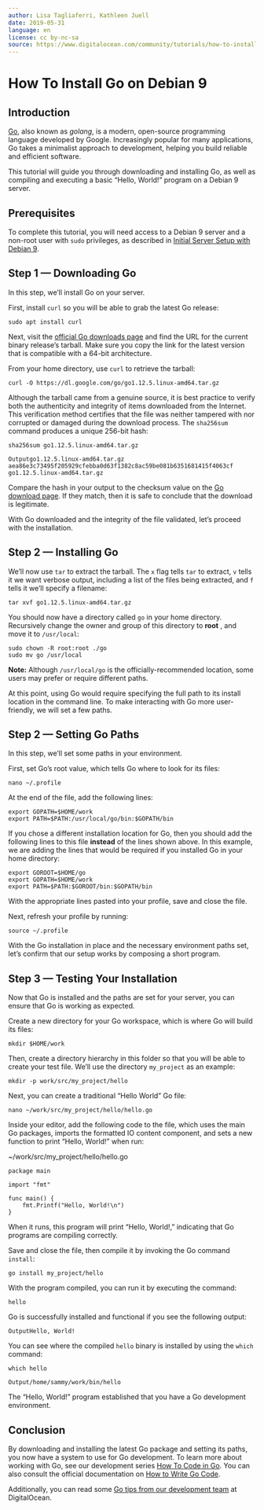 ```yaml
---
author: Lisa Tagliaferri, Kathleen Juell
date: 2019-05-31
language: en
license: cc by-nc-sa
source: https://www.digitalocean.com/community/tutorials/how-to-install-go-on-debian-9
---
```


# How To Install Go on Debian 9

## Introduction

[Go](https://golang.org/), also known as _golang_, is a modern, open-source programming language developed by Google. Increasingly popular for many applications, Go takes a minimalist approach to development, helping you build reliable and efficient software.

This tutorial will guide you through downloading and installing Go, as well as compiling and executing a basic “Hello, World!” program on a Debian 9 server.

## Prerequisites

To complete this tutorial, you will need access to a Debian 9 server and a non-root user with `sudo` privileges, as described in [Initial Server Setup with Debian 9](initial-server-setup-with-debian-9).

## Step 1 — Downloading Go

In this step, we’ll install Go on your server.

First, install `curl` so you will be able to grab the latest Go release:

    sudo apt install curl

Next, visit the [official Go downloads page](https://golang.org/dl/) and find the URL for the current binary release’s tarball. Make sure you copy the link for the latest version that is compatible with a 64-bit architecture.

From your home directory, use `curl` to retrieve the tarball:

    curl -O https://dl.google.com/go/go1.12.5.linux-amd64.tar.gz

Although the tarball came from a genuine source, it is best practice to verify both the authenticity and integrity of items downloaded from the Internet. This verification method certifies that the file was neither tampered with nor corrupted or damaged during the download process. The `sha256sum` command produces a unique 256-bit hash:

    sha256sum go1.12.5.linux-amd64.tar.gz

    Outputgo1.12.5.linux-amd64.tar.gz
    aea86e3c73495f205929cfebba0d63f1382c8ac59be081b6351681415f4063cf go1.12.5.linux-amd64.tar.gz

Compare the hash in your output to the checksum value on the [Go download page](https://golang.org/dl/). If they match, then it is safe to conclude that the download is legitimate.

With Go downloaded and the integrity of the file validated, let’s proceed with the installation.

## Step 2 — Installing Go

We’ll now use `tar` to extract the tarball. The `x` flag tells `tar` to extract, `v` tells it we want verbose output, including a list of the files being extracted, and `f` tells it we’ll specify a filename:

    tar xvf go1.12.5.linux-amd64.tar.gz

You should now have a directory called `go` in your home directory. Recursively change the owner and group of this directory to **root** , and move it to `/usr/local`:

    sudo chown -R root:root ./go
    sudo mv go /usr/local

**Note:** Although `/usr/local/go` is the officially-recommended location, some users may prefer or require different paths.

At this point, using Go would require specifying the full path to its install location in the command line. To make interacting with Go more user-friendly, we will set a few paths.

## Step 2 — Setting Go Paths

In this step, we’ll set some paths in your environment.

First, set Go’s root value, which tells Go where to look for its files:

    nano ~/.profile

At the end of the file, add the following lines:

    export GOPATH=$HOME/work
    export PATH=$PATH:/usr/local/go/bin:$GOPATH/bin

If you chose a different installation location for Go, then you should add the following lines to this file **instead** of the lines shown above. In this example, we are adding the lines that would be required if you installed Go in your home directory:

    export GOROOT=$HOME/go
    export GOPATH=$HOME/work
    export PATH=$PATH:$GOROOT/bin:$GOPATH/bin

With the appropriate lines pasted into your profile, save and close the file.

Next, refresh your profile by running:

    source ~/.profile

With the Go installation in place and the necessary environment paths set, let’s confirm that our setup works by composing a short program.

## Step 3 — Testing Your Installation

Now that Go is installed and the paths are set for your server, you can ensure that Go is working as expected.

Create a new directory for your Go workspace, which is where Go will build its files:

    mkdir $HOME/work

Then, create a directory hierarchy in this folder so that you will be able to create your test file. We’ll use the directory `my_project` as an example:

    mkdir -p work/src/my_project/hello

Next, you can create a traditional “Hello World” Go file:

    nano ~/work/src/my_project/hello/hello.go

Inside your editor, add the following code to the file, which uses the main Go packages, imports the formatted IO content component, and sets a new function to print “Hello, World!” when run:

~/work/src/my\_project/hello/hello.go

    package main
    
    import "fmt"
    
    func main() {
        fmt.Printf("Hello, World!\n")
    }

When it runs, this program will print “Hello, World!,” indicating that Go programs are compiling correctly.

Save and close the file, then compile it by invoking the Go command `install`:

    go install my_project/hello

With the program compiled, you can run it by executing the command:

    hello

Go is successfully installed and functional if you see the following output:

    OutputHello, World!

You can see where the compiled `hello` binary is installed by using the `which` command:

    which hello

    Output/home/sammy/work/bin/hello

The “Hello, World!” program established that you have a Go development environment.

## Conclusion

By downloading and installing the latest Go package and setting its paths, you now have a system to use for Go development. To learn more about working with Go, see our development series [How To Code in Go](https://www.digitalocean.com/community/tutorial_series/how-to-code-in-go). You can also consult the official documentation on [How to Write Go Code](https://golang.org/doc/code.html).

Additionally, you can read some [Go tips from our development team](https://blog.digitalocean.com/get-your-development-team-started-with-go/) at DigitalOcean.
